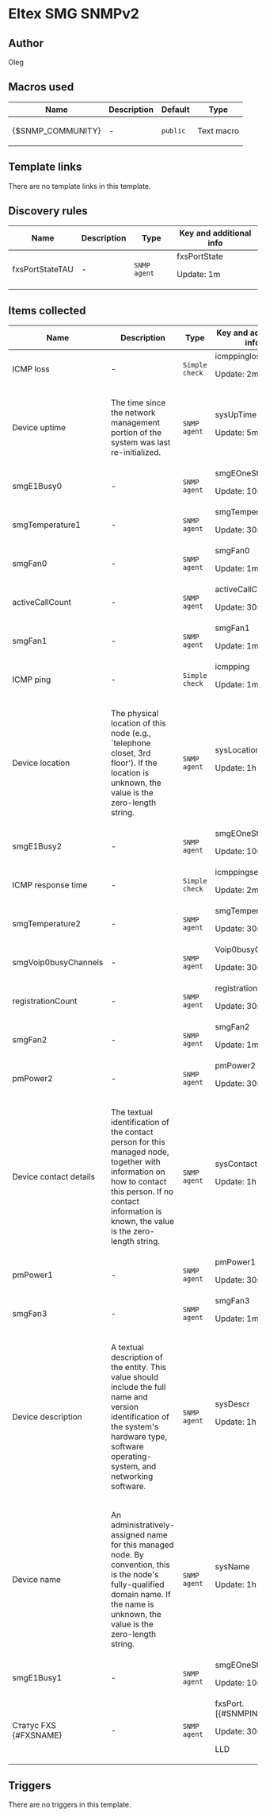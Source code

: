# Eltex SMG SNMPv2

## Author

Oleg

## Macros used

|Name|Description|Default|Type|
|----|-----------|-------|----|
|{$SNMP_COMMUNITY}|<p>-</p>|`public`|Text macro|
## Template links

There are no template links in this template.

## Discovery rules

|Name|Description|Type|Key and additional info|
|----|-----------|----|----|
|fxsPortStateTAU|<p>-</p>|`SNMP agent`|fxsPortState<p>Update: 1m</p>|
## Items collected

|Name|Description|Type|Key and additional info|
|----|-----------|----|----|
|ICMP loss|<p>-</p>|`Simple check`|icmppingloss<p>Update: 2m</p>|
|Device uptime|<p>The time since the network management portion of the system was last re-initialized.</p>|`SNMP agent`|sysUpTime<p>Update: 5m</p>|
|smgE1Busy0|<p>-</p>|`SNMP agent`|smgEOneStream0<p>Update: 10s</p>|
|smgTemperature1|<p>-</p>|`SNMP agent`|smgTemperature1<p>Update: 30s</p>|
|smgFan0|<p>-</p>|`SNMP agent`|smgFan0<p>Update: 1m</p>|
|activeCallCount|<p>-</p>|`SNMP agent`|activeCallCount<p>Update: 30s</p>|
|smgFan1|<p>-</p>|`SNMP agent`|smgFan1<p>Update: 1m</p>|
|ICMP ping|<p>-</p>|`Simple check`|icmpping<p>Update: 1m</p>|
|Device location|<p>The physical location of this node (e.g., `telephone closet, 3rd floor'). If the location is unknown, the value is the zero-length string.</p>|`SNMP agent`|sysLocation<p>Update: 1h</p>|
|smgE1Busy2|<p>-</p>|`SNMP agent`|smgEOneStream2<p>Update: 10s</p>|
|ICMP response time|<p>-</p>|`Simple check`|icmppingsec<p>Update: 2m</p>|
|smgTemperature2|<p>-</p>|`SNMP agent`|smgTemperature2<p>Update: 30s</p>|
|smgVoip0busyChannels|<p>-</p>|`SNMP agent`|Voip0busyChannels<p>Update: 30s</p>|
|registrationCount|<p>-</p>|`SNMP agent`|registrationCount<p>Update: 30s</p>|
|smgFan2|<p>-</p>|`SNMP agent`|smgFan2<p>Update: 1m</p>|
|pmPower2|<p>-</p>|`SNMP agent`|pmPower2<p>Update: 30s</p>|
|Device contact details|<p>The textual identification of the contact person for this managed node, together with information on how to contact this person. If no contact information is known, the value is the zero-length string.</p>|`SNMP agent`|sysContact<p>Update: 1h</p>|
|pmPower1|<p>-</p>|`SNMP agent`|pmPower1<p>Update: 30s</p>|
|smgFan3|<p>-</p>|`SNMP agent`|smgFan3<p>Update: 1m</p>|
|Device description|<p>A textual description of the entity. This value should include the full name and version identification of the system's hardware type, software operating-system, and networking software.</p>|`SNMP agent`|sysDescr<p>Update: 1h</p>|
|Device name|<p>An administratively-assigned name for this managed node. By convention, this is the node's fully-qualified domain name. If the name is unknown, the value is the zero-length string.</p>|`SNMP agent`|sysName<p>Update: 1h</p>|
|smgE1Busy1|<p>-</p>|`SNMP agent`|smgEOneStream1<p>Update: 10s</p>|
|Статус FXS {#FXSNAME}|<p>-</p>|`SNMP agent`|fxsPort.[{#SNMPINDEX}]<p>Update: 30s</p><p>LLD</p>|
## Triggers

There are no triggers in this template.

